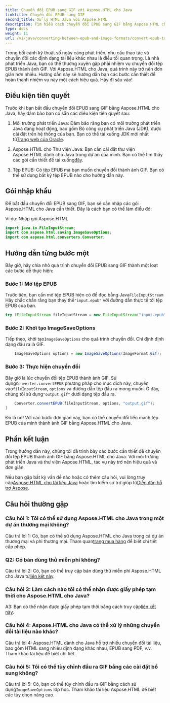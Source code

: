 ```yaml
---
title: Chuyển đổi EPUB sang GIF với Aspose.HTML cho Java
linktitle: Chuyển đổi EPUB sang GIF
second_title: Xử lý HTML Java với Aspose.HTML
description: Tìm hiểu cách chuyển đổi EPUB sang GIF bằng Aspose.HTML cho Java. Đơn giản, hiệu quả và đáng tin cậy.
type: docs
weight: 11
url: /vi/java/converting-between-epub-and-image-formats/convert-epub-to-gif/
---
```

Trong bối cảnh kỹ thuật số ngày càng phát triển, nhu cầu thao tác và chuyển đổi các định dạng tài liệu khác nhau là điều tối quan trọng. Là nhà phát triển Java, bạn có thể thường xuyên gặp phải nhiệm vụ chuyển đổi tệp EPUB thành ảnh GIF. Với Aspose.HTML cho Java, quá trình này trở nên đơn giản hơn nhiều. Hướng dẫn này sẽ hướng dẫn bạn các bước cần thiết để hoàn thành nhiệm vụ này một cách hiệu quả. Hãy đi sâu vào!

## Điều kiện tiên quyết

Trước khi bạn bắt đầu chuyển đổi EPUB sang GIF bằng Aspose.HTML cho Java, hãy đảm bảo bạn có sẵn các điều kiện tiên quyết sau:

1. Môi trường phát triển Java:
    Đảm bảo rằng bạn có môi trường phát triển Java đang hoạt động, bao gồm Bộ công cụ phát triển Java (JDK), được cài đặt trên hệ thống của bạn. Bạn có thể tải xuống JDK mới nhất từ[Trang web của Oracle](https://www.oracle.com/java/technologies/javase-downloads.html).

2. Aspose.HTML cho Thư viện Java:
    Bạn cần cài đặt thư viện Aspose.HTML dành cho Java trong dự án của mình. Bạn có thể tìm thấy các gói cần thiết để tải xuống[đây](https://releases.aspose.com/html/java/).

3. Tệp EPUB:
   Có tệp EPUB mà bạn muốn chuyển đổi thành ảnh GIF. Bạn có thể sử dụng bất kỳ tệp EPUB nào cho hướng dẫn này.

## Gói nhập khẩu

Để bắt đầu chuyển đổi EPUB sang GIF, bạn sẽ cần nhập các gói Aspose.HTML cho Java cần thiết. Đây là cách bạn có thể làm điều đó:

Ví dụ: Nhập gói Aspose.HTML
```java
import java.io.FileInputStream;
import com.aspose.html.saving.ImageSaveOptions;
import com.aspose.html.converters.Converter;
```

## Hướng dẫn từng bước một

Bây giờ, hãy chia nhỏ quá trình chuyển đổi EPUB sang GIF thành một loạt các bước dễ thực hiện:

### Bước 1: Mở tệp EPUB

 Trước tiên, bạn cần mở tệp EPUB hiện có để đọc bằng Java`FileInputStream` Hãy chắc chắn rằng bạn thay thế`"input.epub"` với đường dẫn thực tế tới tệp EPUB của bạn.

```java
try (FileInputStream fileInputStream = new FileInputStream("input.epub")) {
```

### Bước 2: Khởi tạo ImageSaveOptions

 Tiếp theo, khởi tạo`ImageSaveOptions` cho quá trình chuyển đổi. Chỉ định định dạng đầu ra là GIF.

```java
    ImageSaveOptions options = new ImageSaveOptions(ImageFormat.Gif);
```

### Bước 3: Thực hiện chuyển đổi

 Bây giờ là lúc chuyển đổi tệp EPUB thành ảnh GIF. Sử dụng`Converter.convertEPUB` phương pháp cho mục đích này, chuyển vào`fileInputStream`, `options` và đường dẫn tệp đầu ra mong muốn. Ở đây, chúng tôi sử dụng`"output.gif"` dưới dạng tệp đầu ra.

```java
    Converter.convertEPUB(fileInputStream, options, "output.gif");
}
```

Đó là nó! Với các bước đơn giản này, bạn có thể chuyển đổi liền mạch tệp EPUB của mình thành ảnh GIF bằng Aspose.HTML cho Java.

## Phần kết luận

Trong hướng dẫn này, chúng tôi đã trình bày các bước cần thiết để chuyển đổi tệp EPUB thành ảnh GIF bằng Aspose.HTML cho Java. Với môi trường phát triển Java và thư viện Aspose.HTML, tác vụ này trở nên hiệu quả và đơn giản.

 Nếu bạn gặp bất kỳ vấn đề nào hoặc có thêm câu hỏi, vui lòng truy cập[Aspose.HTML cho tài liệu Java](https://reference.aspose.com/html/java/) hoặc tìm kiếm sự trợ giúp từ[Diễn đàn hỗ trợ Aspose](https://forum.aspose.com/).

## Câu hỏi thường gặp

### Câu hỏi 1: Tôi có thể sử dụng Aspose.HTML cho Java trong một dự án thương mại không?

Câu trả lời 1: Có, bạn có thể sử dụng Aspose.HTML cho Java trong cả dự án thương mại và phi thương mại. Tham quan[trang mua hàng](https://purchase.aspose.com/buy) để biết chi tiết cấp phép.

### Q2: Có bản dùng thử miễn phí không?

 Câu trả lời 2: Có, bạn có thể truy cập bản dùng thử miễn phí Aspose.HTML cho Java từ[liên kết này](https://releases.aspose.com/).

### Câu hỏi 3: Làm cách nào tôi có thể nhận được giấy phép tạm thời cho Aspose.HTML cho Java?

 A3: Bạn có thể nhận được giấy phép tạm thời bằng cách truy cập[liên kết này](https://purchase.aspose.com/temporary-license/).

### Câu hỏi 4: Aspose.HTML cho Java có thể xử lý những chuyển đổi tài liệu nào khác?

Câu trả lời 4: Aspose.HTML dành cho Java hỗ trợ nhiều chuyển đổi tài liệu, bao gồm HTML sang nhiều định dạng khác nhau, EPUB sang PDF, v.v. Tham khảo tài liệu để biết chi tiết.

### Câu hỏi 5: Tôi có thể tùy chỉnh đầu ra GIF bằng các cài đặt bổ sung không?

 Câu trả lời 5: Có, bạn có thể tùy chỉnh đầu ra GIF bằng cách sử dụng`ImageSaveOptions` lớp học. Tham khảo tài liệu Aspose.HTML để biết các tùy chọn nâng cao.